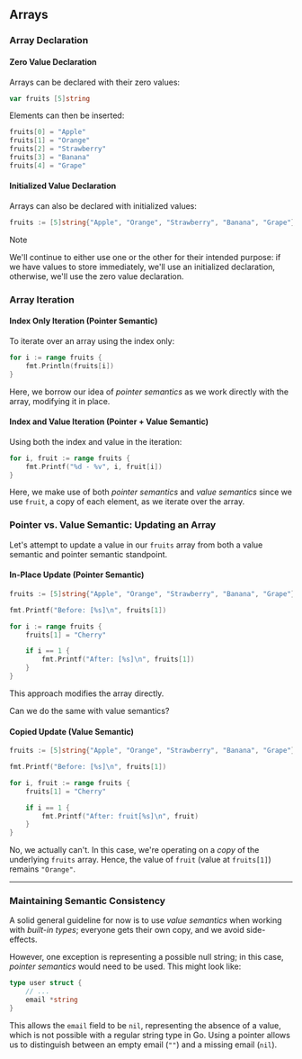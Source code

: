 ## Arrays

### Array Declaration

#### Zero Value Declaration

Arrays can be declared with their zero values:

```go
var fruits [5]string
```

Elements can then be inserted:

```go
fruits[0] = "Apple"
fruits[1] = "Orange"
fruits[2] = "Strawberry"
fruits[3] = "Banana"
fruits[4] = "Grape"
```

#### Initialized Value Declaration

Arrays can also be declared with initialized values:

```go
fruits := [5]string{"Apple", "Orange", "Strawberry", "Banana", "Grape"}
```

> [!Note] 
> 
> We'll continue to either use one or the other for their intended purpose: if we have values to store immediately, we'll use an initialized declaration, otherwise, we'll use the zero value declaration.

### Array Iteration

#### Index Only Iteration (Pointer Semantic)

To iterate over an array using the index only:

```go
for i := range fruits {
	fmt.Println(fruits[i])
}
```

Here, we borrow our idea of _pointer semantics_ as we work directly with the array, modifying it in place.

#### Index and Value Iteration (Pointer + Value Semantic)

Using both the index and value in the iteration:

```go
for i, fruit := range fruits {
	fmt.Printf("%d - %v", i, fruit[i])
}
```

Here, we make use of both _pointer semantics_  and _value semantics_ since we use `fruit`,  a copy of each element, as we iterate over the array.

### Pointer vs. Value Semantic: Updating an Array

Let's attempt to update a value in our `fruits` array from both a value semantic and pointer semantic standpoint.

#### In-Place Update (Pointer Semantic)

```go
fruits := [5]string{"Apple", "Orange", "Strawberry", "Banana", "Grape"}

fmt.Printf("Before: [%s]\n", fruits[1])

for i := range fruits {
	fruits[1] = "Cherry"

	if i == 1 {
		fmt.Printf("After: [%s]\n", fruits[1])
	}
}
```

This approach modifies the array directly.

Can we do the same with value semantics?

#### Copied Update (Value Semantic)

```go
fruits := [5]string{"Apple", "Orange", "Strawberry", "Banana", "Grape"}

fmt.Printf("Before: [%s]\n", fruits[1])

for i, fruit := range fruits {
	fruits[1] = "Cherry"

	if i == 1 {
		fmt.Printf("After: fruit[%s]\n", fruit)
	}
}
```

No, we actually can't. In this case, we're operating on a _copy_ of the underlying `fruits` array. Hence, the value of `fruit` (value at `fruits[1]`) remains `"Orange"`.

- - -

### Maintaining Semantic Consistency

A solid general guideline for now is to use _value semantics_ when working with _built-in types_; everyone gets their own copy, and we avoid side-effects.

However, one exception is representing a possible null string; in this case, _pointer semantics_ would need to be used. This might look like:

```go
type user struct {
	// ...
	email *string
}
```

This allows the `email` field to be `nil`, representing the absence of a value, which is not possible with a regular string type in Go. Using a pointer allows us to distinguish between an empty email (`""`) and a missing email (`nil`).